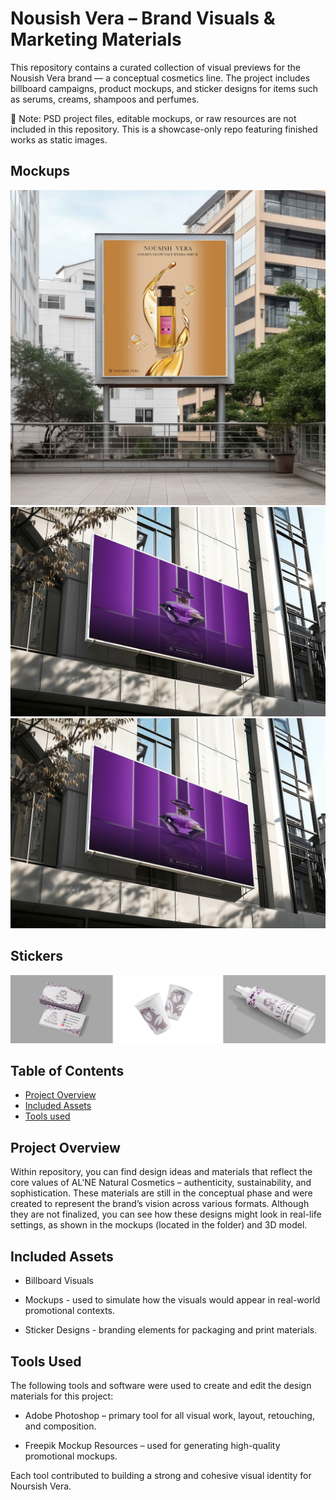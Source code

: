 # Nousish Vera – Brand Visuals & Marketing Materials

This repository contains a curated collection of visual previews for the Nousish Vera brand — a conceptual cosmetics line. The project includes billboard campaigns, product mockups, and sticker designs for items such as serums, creams, shampoos and perfumes.

🛑 Note: PSD project files, editable mockups, or raw resources are not included in this repository. This is a showcase-only repo featuring finished works as static images.

## Mockups 
![Mockup1](https://raw.githubusercontent.com/nejrariizviic/Nousish-Vera-Brand-Visuals/refs/heads/main/Mockups/mockup1.png)
![Mockup2](https://raw.githubusercontent.com/nejrariizviic/Nousish-Vera-Brand-Visuals/refs/heads/main/Mockups/mockup3.png)
![Mockup3](https://raw.githubusercontent.com/nejrariizviic/Nousish-Vera-Brand-Visuals/refs/heads/main/Mockups/mockup3.png)

## Stickers
![Mockups](https://raw.githubusercontent.com/nejrariizviic/Designing-Corporate-Identity-and-Marketing-Materials---AL-NE-Natural-Cosmetics/refs/heads/main/Assets/mockupss.png)




## Table of Contents  
- [Project Overview](#project-overview)  
- [Included Assets](#included-assets)  
- [Tools used](#tools-used)


## Project Overview

Within repository, you can find design ideas and materials that reflect the core values of AL'NE Natural Cosmetics – authenticity, sustainability, and sophistication. These materials are still in the conceptual phase and were created to represent the brand’s vision across various formats. Although they are not finalized, you can see how these designs might look in real-life settings, as shown in the mockups (located in the folder) and 3D model.



## Included Assets

- Billboard Visuals

- Mockups - used to simulate how the visuals would appear in real-world promotional contexts.

- Sticker Designs - branding elements for packaging and print materials.


## Tools Used
The following tools and software were used to create and edit the design materials for this project:

- Adobe Photoshop – primary tool for all visual work, layout, retouching, and composition.

- Freepik Mockup Resources – used for generating high-quality promotional mockups.
  
Each tool contributed to building a strong and cohesive visual identity for Noursish Vera.



